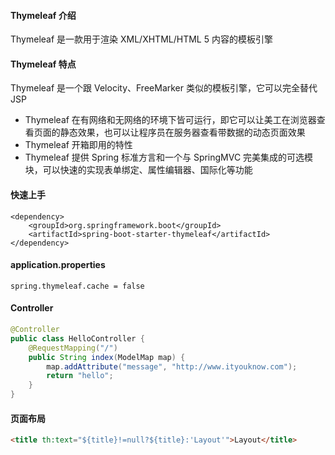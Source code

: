 #### Thymeleaf 介绍
Thymeleaf 是一款用于渲染 XML/XHTML/HTML 5 内容的模板引擎

#### Thymeleaf 特点
Thymeleaf 是一个跟 Velocity、FreeMarker 类似的模板引擎，它可以完全替代 JSP
- Thymeleaf 在有网络和无网络的环境下皆可运行，即它可以让美工在浏览器查看页面的静态效果，也可以让程序员在服务器查看带数据的动态页面效果
- Thymeleaf 开箱即用的特性
- Thymeleaf 提供 Spring 标准方言和一个与 SpringMVC 完美集成的可选模块，可以快速的实现表单绑定、属性编辑器、国际化等功能

#### 快速上手
```
<dependency>
    <groupId>org.springframework.boot</groupId>
    <artifactId>spring-boot-starter-thymeleaf</artifactId>
</dependency>
```

#### application.properties
```
spring.thymeleaf.cache = false
```

#### Controller
```java
@Controller
public class HelloController {
    @RequestMapping("/")
    public String index(ModelMap map) {
        map.addAttribute("message", "http://www.ityouknow.com");
        return "hello";
    }
}
```

#### 页面布局
```html
<title th:text="${title}!=null?${title}:'Layout'">Layout</title>
```
